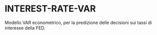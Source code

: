 # INTEREST-RATE-VAR
Modello VAR econometrico, per la predizione delle decisioni sui tassi di interesse della FED.
